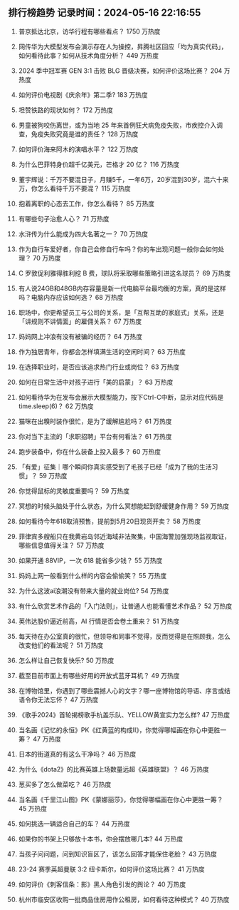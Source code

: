 
## 排行榜趋势 记录时间：2024-05-16 22:16:55
  
  1. 普京抵达北京，访华行程有哪些看点？ 1750 万热度
    
  2. 网传华为大模型发布会演示存在人为操控，昇腾社区回应「均为真实代码」，如何看待此事？如何从技术角度分析？ 449 万热度
    
  3. 2024 季中冠军赛 GEN 3:1 击败 BLG 晋级决赛，如何评价这场比赛？ 204 万热度
    
  4. 如何评价电视剧《庆余年》第二季? 183 万热度
    
  5. 坦赞铁路的现状如何？ 172 万热度
    
  6. 男童被狗咬伤离世，或为当地 25 年来首例狂犬病免疫失败，市疾控介入调查，免疫失败究竟是谁的责任？ 128 万热度
    
  7. 如何评价海来阿木的演唱水平？ 122 万热度
    
  8. 为什么巴菲特身价超千亿美元，芒格才 20 亿？ 116 万热度
    
  9. 董宇辉说：千万不要混日子，月赚5千，一年6万，20岁混到30岁，混六十来万，你怎么看待千万不要混？ 115 万热度
    
  10. 抱着离职的心态去工作，你怎么看待？ 85 万热度
    
  11. 有哪些句子治愈人心？ 71 万热度
    
  12. 水浒传为什么能成为四大名著之一？ 70 万热度
    
  13. 作为自行车爱好者，你自己会修自行车吗？你的车出现问题一般你会如何处理？ 70 万热度
    
  14. C 罗敦促利雅得胜利挖 B 费，球队将采取哪些策略引进这名球员？ 69 万热度
    
  15. 有人说24GB和48GB内存容量是新一代电脑平台最均衡的方案，真的是这样吗？电脑内存应该如何选？ 68 万热度
    
  16. 职场中，你更希望员工与公司的关系，是「互帮互助的家庭式」关系，还是「讲规则不讲情面」的雇佣关系？ 67 万热度
    
  17. 妈妈网上冲浪有没有被骗的经历？ 64 万热度
    
  18. 作为独居青年，你都会怎样填满生活的空闲时间？ 63 万热度
    
  19. 在选择职业时，是否应该追求热门行业或岗位？ 63 万热度
    
  20. 如何在日常生活中对孩子进行「美的启蒙」？ 63 万热度
    
  21. 如何看待华为在发布会展示大模型能力，按下Ctrl-C中断，显示对应代码是time.sleep(6)？ 62 万热度
    
  22. 猫咪在出糗时装作很忙，是为了缓解尴尬吗？ 61 万热度
    
  23. 你对当下主流的「求职招聘」平台有何看法？ 61 万热度
    
  24. 跑步装备中，你在什么装备上投入最多？ 60 万热度
    
  25. 「有爱」征集｜哪个瞬间你真实感受到了毛孩子已经「成为了我的生活习惯」？ 59 万热度
    
  26. 你觉得鼠标的灵敏度重要吗？ 59 万热度
    
  27. 冥想的时候头脑处于什么状态，为什么冥想能起到舒缓健身作用？ 59 万热度
    
  28. 如何看待今年618取消预售，提前到5月20日现货开卖？ 58 万热度
    
  29. 菲律宾多艘船只在我黄岩岛邻近海域非法聚集，中国海警加强现场监视取证，哪些信息值得关注？ 57 万热度
    
  30. 如果开通 88VIP，一次 618 能省多少钱？ 55 万热度
    
  31. 妈妈上网一般看到什么样的内容会偷偷笑？ 55 万热度
    
  32. 为什么这波ai浪潮没有带来大量的就业岗位? 54 万热度
    
  33. 有什么欣赏艺术作品的「入门法则」，让普通人也能看懂艺术作品？ 52 万热度
    
  34. 英伟达股价逼近前高，AI 行情是否会卷土重来？ 51 万热度
    
  35. 每天待在办公室真的很忙，但领导和同事不觉得，反而觉得是在照顾我，怎么改变他们的看法呢？ 51 万热度
    
  36. 怎么样让自己恢复快乐? 50 万热度
    
  37. 截至目前市面上有哪些好用的开放式蓝牙耳机？ 49 万热度
    
  38. 在博物馆里，你遇到了哪些震撼人心的文字？哪一座博物馆的导语、序言或结语令你无法忘怀？ 47 万热度
    
  39. 《歌手2024》首轮揭榜歌手杭盖乐队、YELLOW黄宣实力怎么样? 47 万热度
    
  40. 当名画《记忆的永恒》PK《红黄蓝的构成II》，你觉得哪幅画在你心中更胜一筹？ 47 万热度
    
  41. 日本的街道真的有这么干净吗？ 46 万热度
    
  42. 为什么《dota2》的比赛英雄上场数量远超《英雄联盟》？ 46 万热度
    
  43. 葱买多了怎么做菜吃？ 46 万热度
    
  44. 当名画《千里江山图》PK《蒙娜丽莎》，你觉得哪幅画在你心中更胜一筹？ 45 万热度
    
  45. 如何挑选一辆适合自己的车？ 44 万热度
    
  46. 如果你的书架上只够放十本书，你会摆放哪几本? 44 万热度
    
  47. 当孩子问问题，问到知识盲区了，该怎么回答才能保住老脸？ 43 万热度
    
  48. 23-24 赛季英超曼联 3:2 纽卡斯尔，如何评价这场比赛？ 41 万热度
    
  49. 如何评价《刺客信条：影》黑人角色引发的舆论？ 40 万热度
    
  50. 杭州市临安区收购一批商品住房用作公租房，如何看待这种模式？ 40 万热度
    